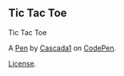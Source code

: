 Tic Tac Toe
-----------
Tic Tac Toe

A [Pen](http://codepen.io/Cascada1/pen/pELmZG) by [Cascada1](http://codepen.io/Cascada1) on [CodePen](http://codepen.io/).

[License](http://codepen.io/Cascada1/pen/pELmZG/license).
